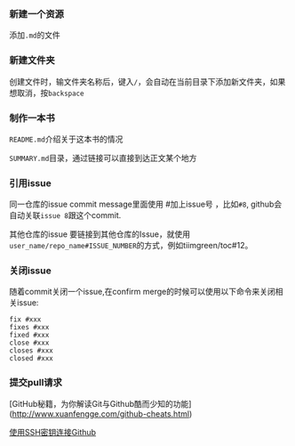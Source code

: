 ### 新建一个资源

添加`.md`的文件

### 新建文件夹
创建文件时，输文件夹名称后，键入`/`，会自动在当前目录下添加新文件夹，如果想取消，按`backspace`

### 制作一本书
`README.md`介绍关于这本书的情况

`SUMMARY.md`目录，通过链接可以直接到达正文某个地方

### 引用issue
同一仓库的issue
commit message里面使用 #加上issue号 ，比如`#8`, github会自动关联`issue 8`跟这个commit. 

其他仓库的issue
要链接到其他仓库的Issue，就使用`user_name/repo_name#ISSUE_NUMBER`的方式，例如tiimgreen/toc#12。

### 关闭issue
随着commit关闭一个issue,在confirm merge的时候可以使用以下命令来关闭相关issue:
```
fix #xxx
fixes #xxx
fixed #xxx
close #xxx
closes #xxx
closed #xxx
```

### 提交pull请求



[GitHub秘籍，为你解读Git与Github酷而少知的功能] (http://www.xuanfengge.com/github-cheats.html)

[使用SSH密钥连接Github](http://www.xuanfengge.com/using-ssh-key-link-github-photo-tour.html)
